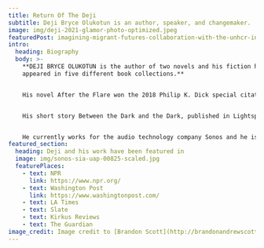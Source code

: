 ```yaml
---
title: Return Of The Deji
subtitle: Deji Bryce Olukotun is an author, speaker, and changemaker.
image: img/deji-2021-glamor-photo-optimized.jpeg
featuredPost: imagining-migrant-futures-collaboration-with-the-unhcr-innovation-service
intro:
  heading: Biography
  body: >-
    **DEJI BRYCE OLUKOTUN is the author of two novels and his fiction has
    appeared in five different book collections.**


    His novel After the Flare won the 2018 Philip K. Dick special citation, and was chosen as one of the best books of 2017 by The Guardian, The Washington Post, Syfy.com, Tor.com, Kirkus Reviews, among others.


    His short story Between the Dark and the Dark, published in Lightspeed, was selected by editor Diana Gabaldon for Best American Science Fiction and Fantasy 2020 (Houghton Mifflin Harcourt).


    He currently works for the audio technology company Sonos and he is a Future Tense Fellow at New America.
featured_section:
  heading: Deji and his work have been featured in
  image: img/sonos-sia-uap-00825-scaled.jpg
  featurePlaces:
    - text: NPR
      link: https://www.npr.org/
    - text: Washington Post
      link: https://www.washingtonpost.com/
    - text: LA Times
    - text: Slate
    - text: Kirkus Reviews
    - text: The Guardian
image_credit: Image credit to [Brandon Scott](http://brandonandrewscott.com/)
---
```

